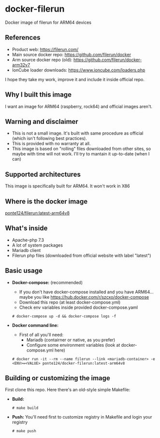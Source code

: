# docker-filerun
Docker image of filerun for ARM64 devices

## References

- Product web: <https://filerun.com/>
- Main source docker repo: <https://github.com/filerun/docker>
- Arm source docker repo (old): <https://github.com/filerun/docker-arm32v7>
- IonCube loader downloads: <https://www.ioncube.com/loaders.php>

I hope they take my work, improve it and include it inside official repo.

## Why I built this image

I want an image for ARM64 (raspberry, rock64) and official images aren't.

## Warning and disclaimer

- This is not a small image. It's built with same procedure as official (which isn't following best practices).
- This is provided with no warranty at all.
- This image is based on "rolling" files downloaded from other sites, so maybe with time will not work. I'll try to mantain it up-to-date (when I can)

## Supported architectures

This image is specifically built for ARM64. It won't work in X86

## Where is the docker image

[ponte124/filerun:latest-arm64v8](https://hub.docker.com/r/ponte124/filerun)

## What's inside

- Apache-php 7.3
- A lot of system packages
- Mariadb client
- Filerun php files (downloaded from official website with label "latest")

## Basic usage

- **Docker-compose:** (recommended)
    - If you don't have docker-compose installed and you have ARM64... maybe you like <https://hub.docker.com/r/szcxo/docker-compose>
    - Download this repo (at least docker-compose.yml)
    - Check env variables inside provided docker-compose.yaml

    `# docker-compose up -d && docker-compose logs -f`

- **Docker command line:** 
    - First of all you'll need:
        - Mariadb (contairner or native, as you prefer)
        - Configure some environment variables (look at docker-compose.yml here)

    `# docker run -it --rm --name filerun --link <mariadb-container> -e <ENV>=<VALUE> ponte124/docker-filerun:latest-arm64v8`

## Building or customizing the image

First clone this repo. Here there's an old-style simple Makefile:

- **Build:**

    `# make build`

- **Push:** You'll need first to customize registry in Makefile and login your registry

    `# make push`

